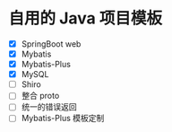 
# 自用的 Java 项目模板


- [x] SpringBoot web
- [x] Mybatis
- [x] Mybatis-Plus
- [x] MySQL
- [ ] Shiro
- [ ] 整合 proto
- [ ] 统一的错误返回
- [ ] Mybatis-Plus 模板定制